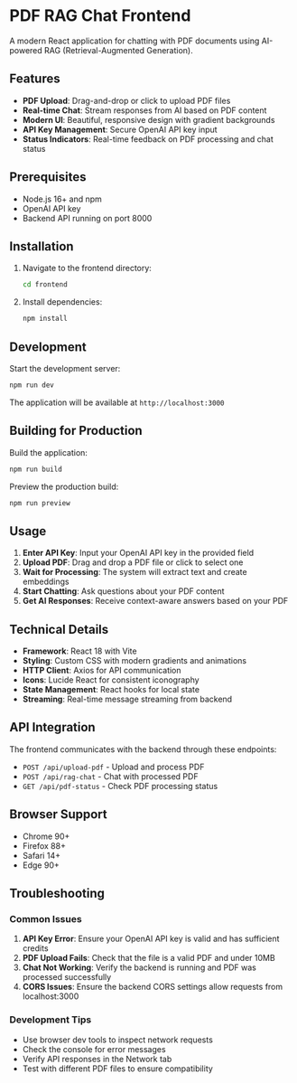 # PDF RAG Chat Frontend

A modern React application for chatting with PDF documents using AI-powered RAG (Retrieval-Augmented Generation).

## Features

- **PDF Upload**: Drag-and-drop or click to upload PDF files
- **Real-time Chat**: Stream responses from AI based on PDF content
- **Modern UI**: Beautiful, responsive design with gradient backgrounds
- **API Key Management**: Secure OpenAI API key input
- **Status Indicators**: Real-time feedback on PDF processing and chat status

## Prerequisites

- Node.js 16+ and npm
- OpenAI API key
- Backend API running on port 8000

## Installation

1. Navigate to the frontend directory:
   ```bash
   cd frontend
   ```

2. Install dependencies:
   ```bash
   npm install
   ```

## Development

Start the development server:
```bash
npm run dev
```

The application will be available at `http://localhost:3000`

## Building for Production

Build the application:
```bash
npm run build
```

Preview the production build:
```bash
npm run preview
```

## Usage

1. **Enter API Key**: Input your OpenAI API key in the provided field
2. **Upload PDF**: Drag and drop a PDF file or click to select one
3. **Wait for Processing**: The system will extract text and create embeddings
4. **Start Chatting**: Ask questions about your PDF content
5. **Get AI Responses**: Receive context-aware answers based on your PDF

## Technical Details

- **Framework**: React 18 with Vite
- **Styling**: Custom CSS with modern gradients and animations
- **HTTP Client**: Axios for API communication
- **Icons**: Lucide React for consistent iconography
- **State Management**: React hooks for local state
- **Streaming**: Real-time message streaming from backend

## API Integration

The frontend communicates with the backend through these endpoints:
- `POST /api/upload-pdf` - Upload and process PDF
- `POST /api/rag-chat` - Chat with processed PDF
- `GET /api/pdf-status` - Check PDF processing status

## Browser Support

- Chrome 90+
- Firefox 88+
- Safari 14+
- Edge 90+

## Troubleshooting

### Common Issues

1. **API Key Error**: Ensure your OpenAI API key is valid and has sufficient credits
2. **PDF Upload Fails**: Check that the file is a valid PDF and under 10MB
3. **Chat Not Working**: Verify the backend is running and PDF was processed successfully
4. **CORS Issues**: Ensure the backend CORS settings allow requests from localhost:3000

### Development Tips

- Use browser dev tools to inspect network requests
- Check the console for error messages
- Verify API responses in the Network tab
- Test with different PDF files to ensure compatibility